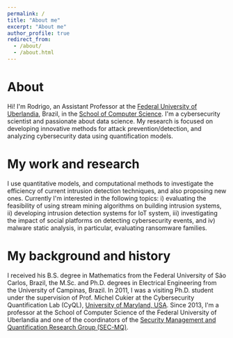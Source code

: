 ```yaml
---
permalink: /
title: "About me"
excerpt: "About me"
author_profile: true
redirect_from: 
  - /about/
  - /about.html
---
```


About
======

Hi! I'm Rodrigo, an Assistant Professor at the [Federal University of Uberlandia](http://www.ufu.br), Brazil, in the [School of Computer Science](http://www.facom.ufu.br). I'm a cybersecurity scientist and passionate about data science. My research is focused on developing innovative methods for attack prevention/detection, and analyzing cybersecurity data using quantification models.

My work and research
======

I use quantitative models, and computational methods to investigate the efficiency of current intrusion detection techniques, and also proposing new ones. Currently I'm interested in the following topics: i) evaluating the feasibility of using stream mining algorithms on building intrusion systems, ii) developing intrusion detection systems for IoT system, iii) investigating the impact of social platforms on detecting cybersecurity events, and iv) malware static analysis, in particular, evaluating ransomware families. 

My background and history
======

I received his B.S. degree in Mathematics from the Federal University of São Carlos, Brazil, the M.Sc. and Ph.D. degrees in Electrical Engineering from the University of Campinas, Brazil. In 2011, I was a visiting Ph.D. student under the supervision of Prof. Michel Cukier at the Cybersecurity Quantification Lab (CyQL), [University of Maryland, USA](https://www.umd.edu). Since 2013, I'm a professor at the School of Computer Science of the Federal University of Uberlandia and one of the coordinators of the [Security Management and Quantification Research Group (SEC-MQ)](http://www.uel.br/grupo-pesquisa/secmq/). 

